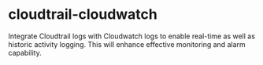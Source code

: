 # cloudtrail-cloudwatch
Integrate Cloudtrail logs with Cloudwatch logs to enable real-time as well as historic activity logging. 
This will enhance effective monitoring and alarm capability.
